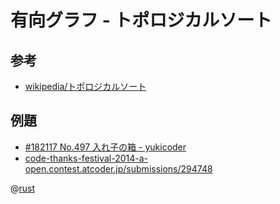 # 有向グラフ - トポロジカルソート

## 参考

- [wikipedia/トポロジカルソート](http://ja.wikipedia.org/wiki/トポロジカルソート)

## 例題

- [#182117 No.497 入れ子の箱 - yukicoder](https://yukicoder.me/submissions/182117)
- [code-thanks-festival-2014-a-open.contest.atcoder.jp/submissions/294748](http://code-thanks-festival-2014-a-open.contest.atcoder.jp/submissions/294748)

@[rust](procon-rs/src/graph/directed/topological_sort.rs)
